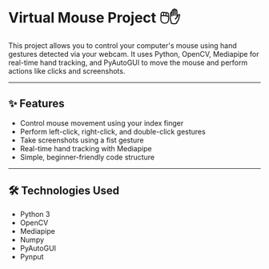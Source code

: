 # Virtual Mouse Project 🖱️✋

This project allows you to control your computer's mouse using hand gestures detected via your webcam. It uses Python, OpenCV, Mediapipe for real-time hand tracking, and PyAutoGUI to move the mouse and perform actions like clicks and screenshots.

---

## ✨ Features

- Control mouse movement using your index finger
- Perform left-click, right-click, and double-click gestures
- Take screenshots using a fist gesture
- Real-time hand tracking with Mediapipe
- Simple, beginner-friendly code structure

---

## 🛠️ Technologies Used

- Python 3
- OpenCV
- Mediapipe
- Numpy
- PyAutoGUI
- Pynput
